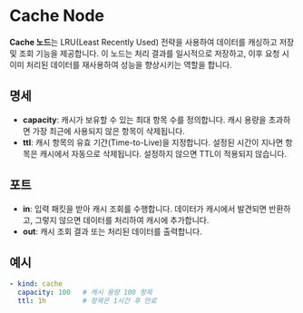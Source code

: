 # Cache Node

**Cache 노드**는 LRU(Least Recently Used) 전략을 사용하여 데이터를 캐싱하고 저장 및 조회 기능을 제공합니다. 이 노드는 처리 결과를 일시적으로 저장하고, 이후 요청 시 이미 처리된
데이터를 재사용하여 성능을 향상시키는 역할을 합니다.

## 명세

- **capacity**: 캐시가 보유할 수 있는 최대 항목 수를 정의합니다. 캐시 용량을 초과하면 가장 최근에 사용되지 않은 항목이 삭제됩니다.
- **ttl**: 캐시 항목의 유효 기간(Time-to-Live)을 지정합니다. 설정된 시간이 지나면 항목은 캐시에서 자동으로 삭제됩니다. 설정하지 않으면 TTL이 적용되지 않습니다.

## 포트

- **in**: 입력 패킷을 받아 캐시 조회를 수행합니다. 데이터가 캐시에서 발견되면 반환하고, 그렇지 않으면 데이터를 처리하여 캐시에 추가합니다.
- **out**: 캐시 조회 결과 또는 처리된 데이터를 출력합니다.

## 예시

```yaml
- kind: cache
  capacity: 100   # 캐시 용량 100 항목
  ttl: 1h         # 항목은 1시간 후 만료
```
